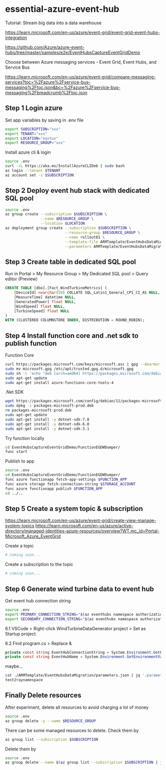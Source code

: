 # essential-azure-event-hub

Tutorial: Stream big data into a data warehouse

<https://learn.microsoft.com/en-us/azure/event-grid/event-grid-event-hubs-integration>

<https://github.com/Azure/azure-event-hubs/tree/master/samples/e2e/EventHubsCaptureEventGridDemo>

Choose between Azure messaging services - Event Grid, Event Hubs, and Service Bus

<https://learn.microsoft.com/en-us/azure/event-grid/compare-messaging-services?toc=%2Fazure%2Fservice-bus-messaging%2Ftoc.json&bc=%2Fazure%2Fservice-bus-messaging%2Fbreadcrumb%2Ftoc.json>

## Step 1 Login azure

Set app variables by saving in .env file

```bash
export SUBSCRIPTION="xxx"
export TENANT="xxx"
export LOCATION="eastus"
export RESOURCE_GROUP="xxx"
```

Install azure cli & login

```bash
source .env
curl -sL https://aka.ms/InstallAzureCLIDeb | sudo bash
az login --tenant $TENANT
az account set -s $SUBSCRIPTION
```

## Step 2 Deploy event hub stack with dedicated SQL pool

```bash
source .env
az group create --subscription $SUBSCRIPTION \
                --name $RESOURCE_GROUP \
                --location $LOCATION
az deployment group create --subscription $SUBSCRIPTION \
                           --resource-group $RESOURCE_GROUP \
                           --name rollout01 \
                           --template-file ARMTemplate/EventHubsDataMigration/template.json \
                           --parameters ARMTemplate/EventHubsDataMigration/parameters.json
```

## Step 3 Create table in dedicated SQL pool

Run in Portal > My Resource Group > My Dedicated SQL pool > Query editor (Preview)

```SQL
CREATE TABLE [dbo].[Fact_WindTurbineMetrics] (
    [DeviceId] nvarchar(50) COLLATE SQL_Latin1_General_CP1_CI_AS NULL, 
    [MeasureTime] datetime NULL, 
    [GeneratedPower] float NULL, 
    [WindSpeed] float NULL, 
    [TurbineSpeed] float NULL
)
WITH (CLUSTERED COLUMNSTORE INDEX, DISTRIBUTION = ROUND_ROBIN);
```

## Step 4 Install function core and .net sdk to publish function

Function Core

```bash
curl https://packages.microsoft.com/keys/microsoft.asc | gpg --dearmor > microsoft.gpg
sudo mv microsoft.gpg /etc/apt/trusted.gpg.d/microsoft.gpg
sudo sh -c 'echo "deb [arch=amd64] https://packages.microsoft.com/debian/$(lsb_release -rs | cut -d'.' -f 1)/prod $(lsb_release -cs) main" > /etc/apt/sources.list.d/dotnetdev.list'
sudo apt-get update
sudo apt-get install azure-functions-core-tools-4
```

.Net SDK

```bash
wget https://packages.microsoft.com/config/debian/11/packages-microsoft-prod.deb -O packages-microsoft-prod.deb
sudo dpkg -i packages-microsoft-prod.deb
rm packages-microsoft-prod.deb
sudo apt-get update
sudo apt-get install -y dotnet-sdk-7.0
sudo apt-get install -y dotnet-sdk-6.0
sudo apt-get install -y dotnet-sdk-3.1
```

Try function locally

```bash
cd EventHubsCaptureEventGridDemo/FunctionEGDWDumper/
func start
```

Publish to app

```bash
source .env
cd EventHubsCaptureEventGridDemo/FunctionEGDWDumper/
func azure functionapp fetch-app-settings $FUNCTION_APP
func azure storage fetch-connection-string $STORAGE_ACCOUNT
func azure functionapp publish $FUNCTION_APP
cd ../..
```

## Step 5 Create a system topic & subscription

<https://learn.microsoft.com/en-us/azure/event-grid/create-view-manage-system-topics>
<https://learn.microsoft.com/en-us/azure/active-directory/managed-identities-azure-resources/overview?WT.mc_id=Portal-Microsoft_Azure_EventGrid>

Create a topic

```bash
# coming soon...
```

Create a subscription to the topic

```bash
# coming soon...
```

## Step 6 Generate wind turbine data to event hub

Get event hub connection string

```bash
source .env
export PRIMARY_CONNECTION_STRING="$(az eventhubs namespace authorization-rule keys list --resource-group $RESOURCE_GROUP --namespace-name $EVENTHUB_NAMESPACE --name RootManageSharedAccessKey | jq '.primaryConnectionString' | tr -d '"')"
export SECONDARY_CONNECTION_STRING="$(az eventhubs namespace authorization-rule keys list --resource-group $RESOURCE_GROUP --namespace-name $EVENTHUB_NAMESPACE --name RootManageSharedAccessKey | jq '.secondaryConnectionString' | tr -d '"')"
```

6.1 VSCode > Right-click WindTurbineDataGenerator project > Set as Startup project.

6.2 Find program.cs > Replace <EVENT HUBS NAMESPACE CONNECTION STRING> & <EVENT HUB NAME>

```C#
private const string EventHubConnectionString = System.Environment.GetEnvironmentVariable("EVENTHUB_NAMESPACE");
private const string EventHubName = System.Environment.GetEnvironmentVariable("EVENTHUB_NAME");
```

maybe...

```bash
cat ./ARMTemplate/EventHubsDataMigration/parameters.json | jq '.parameters.eventHubNamespaceName.value' | tr -d '"'
test2raynamespace
```

## Finally Delete resources

After experiment, delete all resources to avoid charging a lot of money

```bash
source .env
az group delete -y --name $RESOURCE_GROUP
```

There can be some managed resources to delete. Check them by

```bash
az group list --subscription $SUBSCRIPTION
```

Delete them by

```bash
source .env
az group delete --name $(az group list --subscription $SUBSCRIPTION | jq '.[].name' | tr -d '"')
```
